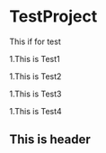 # TestProject
This if for test

1.This is Test1

1.This is Test2

1.This is Test3

1.This is Test4

## This is header
